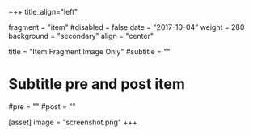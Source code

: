 +++
title_align="left"

fragment = "item"
#disabled = false
date = "2017-10-04"
weight = 280
background = "secondary"
align = "center"

title = "Item Fragment Image Only"
#subtitle = ""

# Subtitle pre and post item
#pre = ""
#post = ""

[asset]
  image = "screenshot.png"
+++

